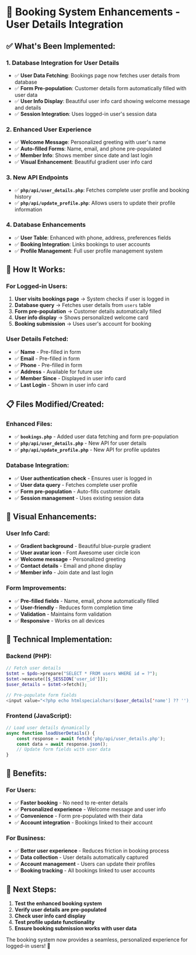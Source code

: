 # 🎯 Booking System Enhancements - User Details Integration

## ✅ **What's Been Implemented:**

### **1. Database Integration for User Details**
- ✅ **User Data Fetching**: Bookings page now fetches user details from database
- ✅ **Form Pre-population**: Customer details form automatically filled with user data
- ✅ **User Info Display**: Beautiful user info card showing welcome message and details
- ✅ **Session Integration**: Uses logged-in user's session data

### **2. Enhanced User Experience**
- ✅ **Welcome Message**: Personalized greeting with user's name
- ✅ **Auto-filled Forms**: Name, email, and phone pre-populated
- ✅ **Member Info**: Shows member since date and last login
- ✅ **Visual Enhancement**: Beautiful gradient user info card

### **3. New API Endpoints**
- ✅ **`php/api/user_details.php`**: Fetches complete user profile and booking history
- ✅ **`php/api/update_profile.php`**: Allows users to update their profile information

### **4. Database Enhancements**
- ✅ **User Table**: Enhanced with phone, address, preferences fields
- ✅ **Booking Integration**: Links bookings to user accounts
- ✅ **Profile Management**: Full user profile management system

## 🚀 **How It Works:**

### **For Logged-in Users:**
1. **User visits bookings page** → System checks if user is logged in
2. **Database query** → Fetches user details from `users` table
3. **Form pre-population** → Customer details automatically filled
4. **User info display** → Shows personalized welcome card
5. **Booking submission** → Uses user's account for booking

### **User Details Fetched:**
- ✅ **Name** - Pre-filled in form
- ✅ **Email** - Pre-filled in form  
- ✅ **Phone** - Pre-filled in form
- ✅ **Address** - Available for future use
- ✅ **Member Since** - Displayed in user info card
- ✅ **Last Login** - Shown in user info card

## 📋 **Files Modified/Created:**

### **Enhanced Files:**
- ✅ **`bookings.php`** - Added user data fetching and form pre-population
- ✅ **`php/api/user_details.php`** - New API for user details
- ✅ **`php/api/update_profile.php`** - New API for profile updates

### **Database Integration:**
- ✅ **User authentication check** - Ensures user is logged in
- ✅ **User data query** - Fetches complete user profile
- ✅ **Form pre-population** - Auto-fills customer details
- ✅ **Session management** - Uses existing session data

## 🎨 **Visual Enhancements:**

### **User Info Card:**
- ✅ **Gradient background** - Beautiful blue-purple gradient
- ✅ **User avatar icon** - Font Awesome user circle icon
- ✅ **Welcome message** - Personalized greeting
- ✅ **Contact details** - Email and phone display
- ✅ **Member info** - Join date and last login

### **Form Improvements:**
- ✅ **Pre-filled fields** - Name, email, phone automatically filled
- ✅ **User-friendly** - Reduces form completion time
- ✅ **Validation** - Maintains form validation
- ✅ **Responsive** - Works on all devices

## 🔧 **Technical Implementation:**

### **Backend (PHP):**
```php
// Fetch user details
$stmt = $pdo->prepare("SELECT * FROM users WHERE id = ?");
$stmt->execute([$_SESSION['user_id']]);
$user_details = $stmt->fetch();

// Pre-populate form fields
<input value="<?php echo htmlspecialchars($user_details['name'] ?? ''); ?>">
```

### **Frontend (JavaScript):**
```javascript
// Load user details dynamically
async function loadUserDetails() {
    const response = await fetch('php/api/user_details.php');
    const data = await response.json();
    // Update form fields with user data
}
```

## 🎯 **Benefits:**

### **For Users:**
- ✅ **Faster booking** - No need to re-enter details
- ✅ **Personalized experience** - Welcome message and user info
- ✅ **Convenience** - Form pre-populated with their data
- ✅ **Account integration** - Bookings linked to their account

### **For Business:**
- ✅ **Better user experience** - Reduces friction in booking process
- ✅ **Data collection** - User details automatically captured
- ✅ **Account management** - Users can update their profiles
- ✅ **Booking tracking** - All bookings linked to user accounts

## 🚀 **Next Steps:**

1. **Test the enhanced booking system**
2. **Verify user details are pre-populated**
3. **Check user info card display**
4. **Test profile update functionality**
5. **Ensure booking submission works with user data**

The booking system now provides a seamless, personalized experience for logged-in users! 🎉
